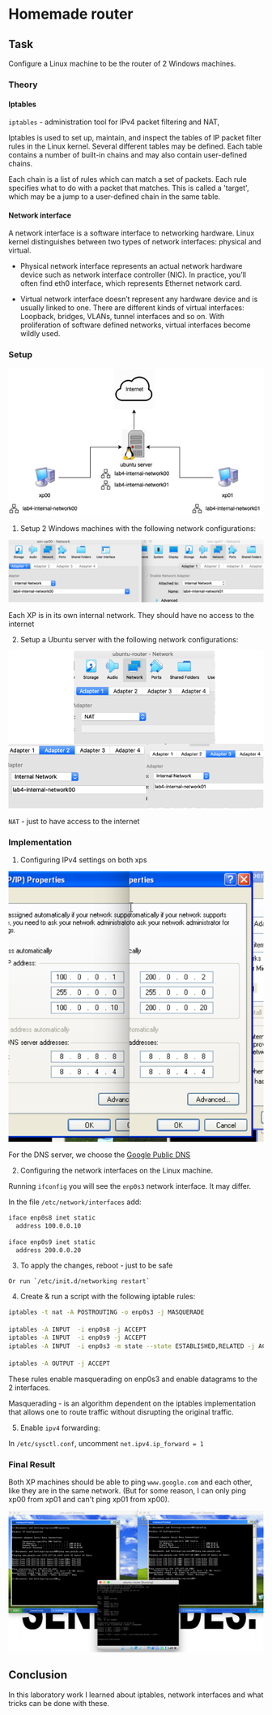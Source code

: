 # Homemade router

## Task
Configure a Linux machine to be the router of 2 Windows machines.

### Theory

#### Iptables
`iptables` - administration tool for IPv4 packet filtering and NAT,

Iptables is used to set up, maintain, and inspect the tables of IP packet filter rules in the Linux kernel. Several different tables may be defined. Each table contains a number of built-in chains and may also contain user-defined chains.

Each chain is a list of rules which can match a set of packets. Each rule specifies what to do with a packet that matches. This is called a 'target', which may be a jump to a user-defined chain in the same table.

#### Network interface
A network interface is a software interface to networking hardware. Linux kernel distinguishes between two types of network interfaces: physical and virtual.

* Physical network interface represents an actual network hardware device such as network interface controller (NIC). In practice, you’ll often find eth0 interface, which represents Ethernet network card.

* Virtual network interface doesn’t represent any hardware device and is usually linked to one. There are different kinds of virtual interfaces: Loopback, bridges, VLANs, tunnel interfaces and so on. With proliferation of software defined networks, virtual interfaces become wildly used.

### Setup

  ![](./imgs/schema.png)

  1. Setup 2 Windows machines with the following network configurations:

  ![](./imgs/xps_network_config.png)

  Each XP is in its own internal network. They should have no access to the internet

2. Setup a Ubuntu server with the following network configurations:

  ![](./imgs/ubuntu-network-configs.png)

  `NAT` - just to have access to the internet


### Implementation

  1. Configuring IPv4 settings on both xps

  ![](./imgs/xps_ipv4.png)

  For the DNS server, we choose the [Google Public DNS](https://en.wikipedia.org/wiki/Google_Public_DNS)

  2. Configuring the network interfaces on the Linux machine.

  Running `ifconfig` you will see the `enp0s3` network interface. It may differ.

  In the file `/etc/network/interfaces` add:
  ~~~
  iface enp0s8 inet static
    address 100.0.0.10

  iface enp0s9 inet static
    address 200.0.0.20
  ~~~

  3. To apply the changes, reboot - just to be safe

    Or run `/etc/init.d/networking restart`

  4. Create & run a script with the following iptable rules:
  ~~~bash
  iptables -t nat -A POSTROUTING -o enp0s3 -j MASQUERADE

  iptables -A INPUT  -i enp0s8 -j ACCEPT
  iptables -A INPUT  -i enp0s9 -j ACCEPT
  iptables -A INPUT  -i enp0s3 -m state --state ESTABLISHED,RELATED -j ACCEPT

  iptables -A OUTPUT -j ACCEPT
  ~~~

  These rules enable masquerading on enp0s3 and enable datagrams to the 2 interfaces.

  Masquerading - is an algorithm dependent on the iptables implementation that allows one to route traffic without disrupting the original traffic.

  5. Enable `ipv4` forwarding:

  In `/etc/sysctl.conf`, uncomment `net.ipv4.ip_forward = 1`

### Final Result

Both XP machines should be able to ping `www.google.com` and each other, like they are in the same network. (But for some reason, I can only ping xp00 from xp01 and can't ping xp01 from xp00).

![](./imgs/final.png)


## Conclusion

In this laboratory work I learned about iptables, network interfaces and what tricks can be done with these.
